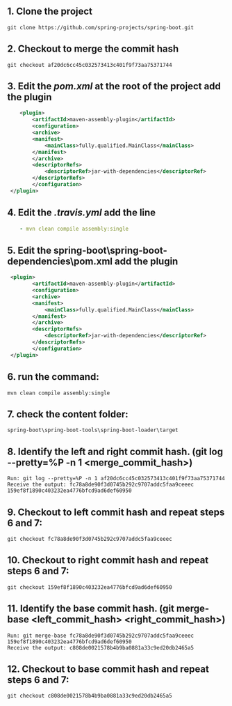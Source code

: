  ## 1. Clone the project 
    git clone https://github.com/spring-projects/spring-boot.git

## 2. Checkout to merge the commit hash
    git checkout af20dc6cc45c032573413c401f9f73aa75371744

## 3. Edit the _pom.xml_ at the root of the project add the plugin
```xml
    <plugin>
        <artifactId>maven-assembly-plugin</artifactId> 
        <configuration> 
        <archive> 
        <manifest> 
            <mainClass>fully.qualified.MainClass</mainClass> 
        </manifest> 
        </archive> 
        <descriptorRefs> 
            <descriptorRef>jar-with-dependencies</descriptorRef> 
        </descriptorRefs> 
        </configuration> 
 </plugin>
``` 

## 4. Edit the _.travis.yml_ add the line 
```yml
    - mvn clean compile assembly:single
```

## 5. Edit the spring-boot\spring-boot-dependencies\pom.xml add the plugin
```xml
 <plugin>
        <artifactId>maven-assembly-plugin</artifactId> 
        <configuration> 
        <archive> 
        <manifest> 
            <mainClass>fully.qualified.MainClass</mainClass> 
        </manifest> 
        </archive> 
        <descriptorRefs> 
            <descriptorRef>jar-with-dependencies</descriptorRef> 
        </descriptorRefs> 
        </configuration> 
 </plugin>
```    
## 6. run the command:
    mvn clean compile assembly:single

## 7. check the content folder: 
    spring-boot\spring-boot-tools\spring-boot-loader\target

## 8. Identify the left and right commit hash. (git log --pretty=%P -n 1 <merge_commit_hash>)
    Run: git log --pretty=%P -n 1 af20dc6cc45c032573413c401f9f73aa75371744 
    Receive the output: fc78a8de90f3d0745b292c9707addc5faa9ceeec   159ef8f1890c403232ea4776bfcd9ad6def60950 

## 9. Checkout to left commit hash and repeat steps 6 and 7:
    git checkout fc78a8de90f3d0745b292c9707addc5faa9ceeec 

## 10. Checkout to right commit hash and repeat steps 6 and 7:
    git checkout 159ef8f1890c403232ea4776bfcd9ad6def60950

## 11. Identify the base commit hash. (git merge-base <left_commit_hash> <right_commit_hash>)
    Run: git merge-base fc78a8de90f3d0745b292c9707addc5faa9ceeec  159ef8f1890c403232ea4776bfcd9ad6def60950
    Receive the output: c808de0021578b4b9ba0881a33c9ed20db2465a5  

## 12. Checkout to base commit hash and repeat steps 6 and 7:
    git checkout c808de0021578b4b9ba0881a33c9ed20db2465a5  